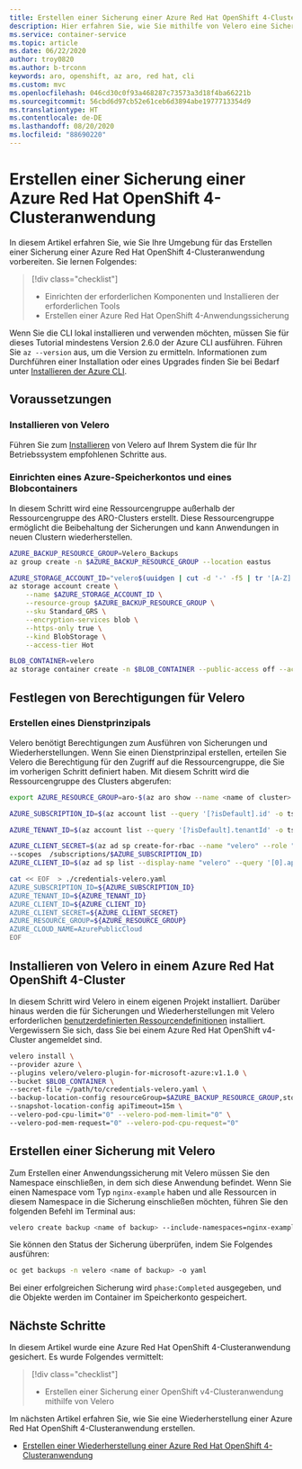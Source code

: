 ```yaml
---
title: Erstellen einer Sicherung einer Azure Red Hat OpenShift 4-Clusteranwendung mithilfe von Velero
description: Hier erfahren Sie, wie Sie mithilfe von Velero eine Sicherung Ihrer Azure Red Hat OpenShift-Clusteranwendungen erstellen.
ms.service: container-service
ms.topic: article
ms.date: 06/22/2020
author: troy0820
ms.author: b-trconn
keywords: aro, openshift, az aro, red hat, cli
ms.custom: mvc
ms.openlocfilehash: 046cd30c0f93a468287c73573a3d18f4ba66221b
ms.sourcegitcommit: 56cbd6d97cb52e61ceb6d3894abe1977713354d9
ms.translationtype: HT
ms.contentlocale: de-DE
ms.lasthandoff: 08/20/2020
ms.locfileid: "88690220"
---
```

# <a name="create-an-azure-red-hat-openshift-4-cluster-application-backup"></a>Erstellen einer Sicherung einer Azure Red Hat OpenShift 4-Clusteranwendung

In diesem Artikel erfahren Sie, wie Sie Ihre Umgebung für das Erstellen einer Sicherung einer Azure Red Hat OpenShift 4-Clusteranwendung vorbereiten. Sie lernen Folgendes:

> [!div class="checklist"]
> * Einrichten der erforderlichen Komponenten und Installieren der erforderlichen Tools
> * Erstellen einer Azure Red Hat OpenShift 4-Anwendungssicherung

Wenn Sie die CLI lokal installieren und verwenden möchten, müssen Sie für dieses Tutorial mindestens Version 2.6.0 der Azure CLI ausführen. Führen Sie `az --version` aus, um die Version zu ermitteln. Informationen zum Durchführen einer Installation oder eines Upgrades finden Sie bei Bedarf unter [Installieren der Azure CLI](https://docs.microsoft.com/cli/azure/install-azure-cli?view=azure-cli-latest).

## <a name="before-you-begin"></a>Voraussetzungen

### <a name="install-velero"></a>Installieren von Velero

Führen Sie zum [Installieren](https://velero.io/docs/main/basic-install/) von Velero auf Ihrem System die für Ihr Betriebssystem empfohlenen Schritte aus.

### <a name="set-up-azure-storage-account-and-blob-container"></a>Einrichten eines Azure-Speicherkontos und eines Blobcontainers

In diesem Schritt wird eine Ressourcengruppe außerhalb der Ressourcengruppe des ARO-Clusters erstellt.  Diese Ressourcengruppe ermöglicht die Beibehaltung der Sicherungen und kann Anwendungen in neuen Clustern wiederherstellen.

```bash
AZURE_BACKUP_RESOURCE_GROUP=Velero_Backups
az group create -n $AZURE_BACKUP_RESOURCE_GROUP --location eastus

AZURE_STORAGE_ACCOUNT_ID="velero$(uuidgen | cut -d '-' -f5 | tr '[A-Z]' '[a-z]')"
az storage account create \
    --name $AZURE_STORAGE_ACCOUNT_ID \
    --resource-group $AZURE_BACKUP_RESOURCE_GROUP \
    --sku Standard_GRS \
    --encryption-services blob \
    --https-only true \
    --kind BlobStorage \
    --access-tier Hot

BLOB_CONTAINER=velero
az storage container create -n $BLOB_CONTAINER --public-access off --account-name $AZURE_STORAGE_ACCOUNT_ID
```

## <a name="set-permissions-for-velero"></a>Festlegen von Berechtigungen für Velero

### <a name="create-service-principal"></a>Erstellen eines Dienstprinzipals

Velero benötigt Berechtigungen zum Ausführen von Sicherungen und Wiederherstellungen. Wenn Sie einen Dienstprinzipal erstellen, erteilen Sie Velero die Berechtigung für den Zugriff auf die Ressourcengruppe, die Sie im vorherigen Schritt definiert haben. Mit diesem Schritt wird die Ressourcengruppe des Clusters abgerufen:

```bash
export AZURE_RESOURCE_GROUP=aro-$(az aro show --name <name of cluster> --resource-group <name of resource group> | jq -r '.clusterProfile.domain')
```


```bash
AZURE_SUBSCRIPTION_ID=$(az account list --query '[?isDefault].id' -o tsv)

AZURE_TENANT_ID=$(az account list --query '[?isDefault].tenantId' -o tsv)
```

```bash
AZURE_CLIENT_SECRET=$(az ad sp create-for-rbac --name "velero" --role "Contributor" --query 'password' -o tsv \
--scopes  /subscriptions/$AZURE_SUBSCRIPTION_ID)
AZURE_CLIENT_ID=$(az ad sp list --display-name "velero" --query '[0].appId' -o tsv)

```

```bash
cat << EOF  > ./credentials-velero.yaml
AZURE_SUBSCRIPTION_ID=${AZURE_SUBSCRIPTION_ID}
AZURE_TENANT_ID=${AZURE_TENANT_ID}
AZURE_CLIENT_ID=${AZURE_CLIENT_ID}
AZURE_CLIENT_SECRET=${AZURE_CLIENT_SECRET}
AZURE_RESOURCE_GROUP=${AZURE_RESOURCE_GROUP}
AZURE_CLOUD_NAME=AzurePublicCloud
EOF
```

## <a name="install-velero-on-azure-red-hat-openshift-4-cluster"></a>Installieren von Velero in einem Azure Red Hat OpenShift 4-Cluster

In diesem Schritt wird Velero in einem eigenen Projekt installiert. Darüber hinaus werden die für Sicherungen und Wiederherstellungen mit Velero erforderlichen [benutzerdefinierten Ressourcendefinitionen](https://kubernetes.io/docs/tasks/extend-kubernetes/custom-resources/custom-resource-definitions/) installiert. Vergewissern Sie sich, dass Sie bei einem Azure Red Hat OpenShift v4-Cluster angemeldet sind.


```bash
velero install \
--provider azure \
--plugins velero/velero-plugin-for-microsoft-azure:v1.1.0 \
--bucket $BLOB_CONTAINER \
--secret-file ~/path/to/credentials-velero.yaml \
--backup-location-config resourceGroup=$AZURE_BACKUP_RESOURCE_GROUP,storageAccount=$AZURE_STORAGE_ACCOUNT_ID \
--snapshot-location-config apiTimeout=15m \
--velero-pod-cpu-limit="0" --velero-pod-mem-limit="0" \
--velero-pod-mem-request="0" --velero-pod-cpu-request="0"
```

## <a name="create-a-backup-with-velero"></a>Erstellen einer Sicherung mit Velero

Zum Erstellen einer Anwendungssicherung mit Velero müssen Sie den Namespace einschließen, in dem sich diese Anwendung befindet.  Wenn Sie einen Namespace vom Typ `nginx-example` haben und alle Ressourcen in diesem Namespace in die Sicherung einschließen möchten, führen Sie den folgenden Befehl im Terminal aus:

```bash
velero create backup <name of backup> --include-namespaces=nginx-example
```
Sie können den Status der Sicherung überprüfen, indem Sie Folgendes ausführen:

```bash
oc get backups -n velero <name of backup> -o yaml
```

Bei einer erfolgreichen Sicherung wird `phase:Completed` ausgegeben, und die Objekte werden im Container im Speicherkonto gespeichert.

## <a name="next-steps"></a>Nächste Schritte

In diesem Artikel wurde eine Azure Red Hat OpenShift 4-Clusteranwendung gesichert. Es wurde Folgendes vermittelt:

> [!div class="checklist"]
> * Erstellen einer Sicherung einer OpenShift v4-Clusteranwendung mithilfe von Velero


Im nächsten Artikel erfahren Sie, wie Sie eine Wiederherstellung einer Azure Red Hat OpenShift 4-Clusteranwendung erstellen.

* [Erstellen einer Wiederherstellung einer Azure Red Hat OpenShift 4-Clusteranwendung](howto-create-a-restore.md)
